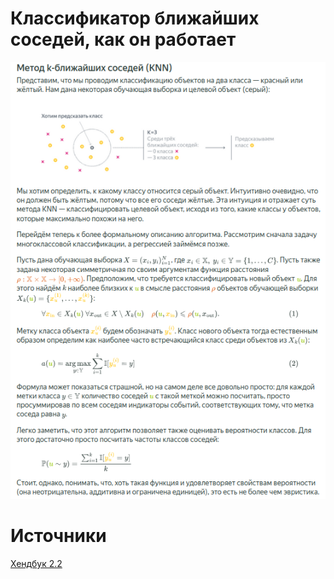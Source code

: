 # Классификатор ближайших соседей, как он работает

![Alt text](/img/5.0.png)

# Источники
[Хендбук 2.2](https://education.yandex.ru/handbook/ml/article/metricheskiye-metody)